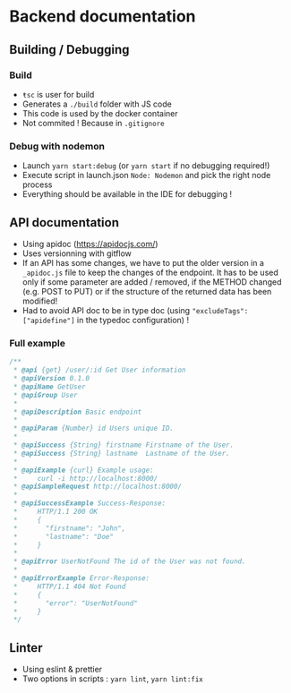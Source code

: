 # Backend documentation

## Building / Debugging

### Build
* `ŧsc` is user for build
* Generates a `./build` folder with JS code
* This code is used by the docker container
* Not commited ! Because in `.gitignore`
### Debug with nodemon
* Launch `yarn start:debug` (or `yarn start` if no debugging required!)
* Execute script in launch.json `Node: Nodemon` and pick the right node process
* Everything should be available in the IDE for debugging !

## API documentation
* Using apidoc (https://apidocjs.com/)
* Uses versionning with gitflow
* If an API has some changes, we have to put the older version in a `_apidoc.js` file to keep the changes of the endpoint. It has to be used only if some parameter are added / removed, if the METHOD changed (e.g. POST to PUT) or if the structure of the returned data has been modified!
* Had to avoid API doc to be in type doc (using `"excludeTags": ["apidefine"]` in the typedoc configuration) !

### Full example 
```javascript
/**
 * @api {get} /user/:id Get User information
 * @apiVersion 0.1.0
 * @apiName GetUser
 * @apiGroup User
 *
 * @apiDescription Basic endpoint
 * 
 * @apiParam {Number} id Users unique ID.
 *
 * @apiSuccess {String} firstname Firstname of the User.
 * @apiSuccess {String} lastname  Lastname of the User.
 *
 * @apiExample {curl} Example usage:
 *     curl -i http://localhost:8000/
 * @apiSampleRequest http://localhost:8000/
 * 
 * @apiSuccessExample Success-Response:
 *     HTTP/1.1 200 OK
 *     {
 *       "firstname": "John",
 *       "lastname": "Doe"
 *     }
 *
 * @apiError UserNotFound The id of the User was not found.
 *
 * @apiErrorExample Error-Response:
 *     HTTP/1.1 404 Not Found
 *     {
 *       "error": "UserNotFound"
 *     }
 */
```

## Linter
* Using eslint & prettier
* Two options in scripts : `yarn lint`, `yarn lint:fix`
